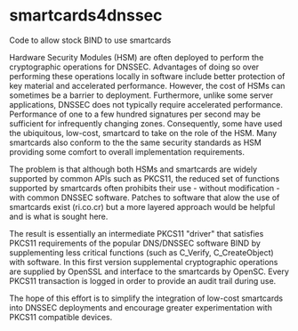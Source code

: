 # smartcards4dnssec
Code to allow stock BIND to use smartcards

Hardware Security Modules (HSM) are often deployed to perform the cryptographic operations for DNSSEC.  Advantages of doing so over performing these operations locally in software include better protection of key material and accelerated performance.  However, the cost of HSMs can sometimes be a barrier to deployment.  Furthermore, unlike some server applications, DNSSEC does not typically require accelerated performance.  Performance of one to a few hundred signatures per second may be sufficient for infrequently changing zones. Consequently, some have used the ubiquitous, low-cost,  smartcard to take on the role of the HSM. Many smartcards also conform to the the same security standards as HSM providing some comfort to overall implementation requirements.

The problem is that although both HSMs and smartcards are widely supported by common APIs such as PKCS11, the reduced set of functions supported by smartcards often prohibits their use - without modification - with common DNSSEC software.  Patches to software that alow the use of smartcards exist (ri.co.cr) but a more layered approach would be helpful and is what is sought here.

The result is essentially an intermediate PKCS11 "driver" that satisfies PKCS11 requirements of the popular DNS/DNSSEC software BIND by supplementing less critical functions (such as C_Verify, C_CreateObject) with software. In this first version supplemental cryptographic operations are supplied by OpenSSL and interface to the smartcards by OpenSC. Every PKCS11 transaction is logged in order to provide an audit trail during use.

The hope of this effort is to simplify the integration of low-cost smartcards into DNSSEC deployments and encourage greater experimentation with PKCS11 compatible devices.




  
  
